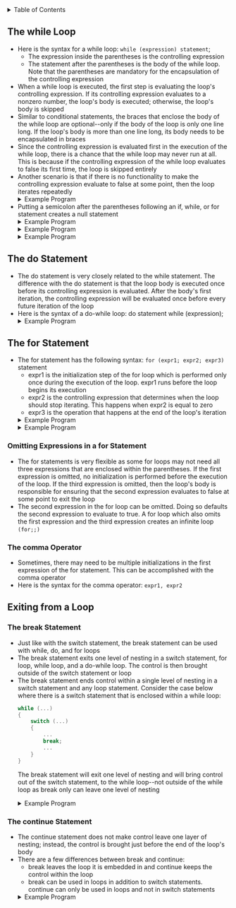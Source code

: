 <details>
<summary>Table of Contents</summary>
<ol>
  <li>
    <a href='#the-while-loop'>The while Loop</a>
  </li> 
  <li>
    <a href='#the-do-statement'>The do Statement</a>
  </li> 
  <li>
    <a href='#the-for-statement'>The for Statement</a>
  </li> 
  <li>
    <a href='#exiting-from-a-loop'>Exiting from a Loop</a>
  </li> 
</ol>
</details>

## The while Loop
<ul>
  <li>Here is the syntax for a while loop: <code>while (expression) statement</code>;
    <ul>
      <li>The expression inside the parentheses is the controlling expression</li>
      <li>The statement after the parentheses is the body of the while loop. Note that the parentheses are mandatory for the encapsulation of the controlling expression</li>
    </ul>       
  </li>
  <li>When a while loop is executed, the first step is evaluating the loop's controlling expression. If its controlling expression evaluates to a nonzero number, the loop's body is executed; otherwise, the loop's body is skipped</li>
  <li>Similar to conditional statements, the braces that enclose the body of the while loop are optional--only if the body of the loop is only one line long. If the loop's body is more than one line long, its body needs to be encapsulated in braces</li>
  <li>Since the controlling expression is evaluated first in the execution of the while loop, there is a chance that the while loop may never run at all. This is because if the controlling expression of the while loop evaluates to false its first time, the loop is skipped entirely</li>
  <li>Another scenario is that if there is no functionality to make the controlling expression evaluate to false at some point, then the loop iterates repeatedly</li>   
  <details>
    <summary>Example Program</summary>

```cpp
#include <iostream>
using namespace std;

int main()
{
    //variable declarations and initializations
    int input = -1, sum = 0;
    
    cout << "This program sums all the user's integer inputs.\n";
    cout << "Enter integers (0 to terminate): ";
    
    //loop to continuously read and add user inputs until 0 is entered
    while (input != 0)
    {
        cin >> input;
        sum += input;
    }
    
    cout << "The sum of all entered integers is: " << sum;
    
    return 0;
}
``` 
<ul>
  <details>
    <summary>Output</summary>
      <pre>
        <code>
Enter integers (0 to terminate): <u>5 6 7 8 9
0</u>
The sum of all entered integers is: 35
          </code>
        </pre>  
      </details>
    </ul>  
  </details>     
  <li>Putting a semicolon after the parentheses following an if, while, or for statement creates a null statement</li>  
  <details>
    <summary>Example Program</summary>

```cpp
#include <iostream>
using namespace std;

int main()
{
    //variable declaration and initialization
    int i = 3;
    
    //while loop which iterates while i is greater than 0
    while (i > 0);
    {
        cout << i;
        --i;
    }

    return 0;
}
```
<ul> 
  <details>
  <summary>Output</summary>
    <pre>
      <code>
Infinite loop
      </code>
    </pre>  
  </details>
</ul>  
</details> 
  <details>
    <summary>Example Program</summary>

```cpp
#include <iostream>
using namespace std;

int main()
{
    //variable declaration and initialization
    int i = 3;
    
    //while loop which iterates while i is greater than 0
    while (--i > 0);
        cout << i;
     
    return 0;
}
```
<ul>
  <details>
    <summary>Output</summary>
      <pre>
        <code>
0
        </code>
      </pre>  
    </details>
  </ul>  
  </details> 
  <details>
    <summary>Example Program</summary>

```cpp
#include <iostream>
using namespace std;

int main()
{
    //variable declaration and initialization
    int x = 0;
    
    //while loop which iterates until x is no longer less than 3
    while (x++ < 3);
        cout << "x = " << x;
     
    return 0;
}
```
<ul>  
  <details>
    <summary>Output</summary>
      <pre>
        <code>
x = 4
        </code>
      </pre>  
    </details>
  </ul>  
  </details>        
</ul>    

## The do Statement
<ul>
  <li>The do statement is very closely related to the while statement. The difference with the do statement is that the loop body is  executed once before its controlling expression is evaluated. After the body's first iteration, the controlling expression will be evaluated once before every future iteration of the loop</li>
  <li>Here is the syntax of a do-while loop: do statement while (expression);</li>  
  <details>
    <summary>Example Program</summary>

```cpp
#include <iostream>
using namespace std;

int main()
{
    //variable declarations and initializations
    int input = -1, sum = 0;
    
    cout << "This program sums all the user's integer inputs.\n";
    cout << "Enter integers (0 to terminate): ";
    
    //loop to continuously read and add user inputs until 0 is entered
    do
    {
        cin >> input;
        sum += input;
    } while (input != 0);
    
    cout << "The sum of all entered integers is: " << sum;
    
    return 0;
}
```
<ul>   
  <details>
    <summary>Output</summary>
      <pre>
        <code>
Enter integers (0 to terminate): <u>5 6 7 8 9
0</u>
The sum of all entered integers is: 35
          </code>
        </pre>  
      </details>
    </ul>  
  </details>  
</ul>    

## The for Statement
<ul>
  <li>The for statement has the following syntax: <code>for (expr1; expr2; expr3)</code> statement
    <ul>
      <li>expr1 is the initialization step of the for loop which is performed only once during the execution of the loop. expr1 runs before the loop begins its execution</li>  
      <li>expr2 is the controlling expression that determines when the loop should stop iterating. This happens when expr2 is equal to zero</li>
      <li>expr3 is the operation that happens at the end of the loop's iteration</li>    
    </ul>    
  </li>
  <details>
    <summary>Example Program</summary>

```cpp
#include <iostream>
using namespace std;

int main()
{
    //variable declaration and initialization
    int n;
    
    //for loop which prints value of n when n is not equal to 0
    for (n = 9; n != 0; n--)
        cout << n--;
       
    return 0;
}
```
<ul>   
  <details>
    <summary>Output</summary>
      <pre>
        <code>
Infinite loop
        </code>
      </pre>  
    </details>
  </ul>  
  </details> 
  <details>
    <summary>Example Program</summary>

```cpp
#include <iostream>
using namespace std;

int main()
{
    //variable declaration and initialization
    int i, j;
    
    //for loop which iterates from 0 to 2, inclusive
    for (i = 0; i < 3; i++) 
    {
        for (j = 0; j < 3; j++);
        cout << "i = " << i << ", j = " << j << endl;
    }
    
    return 0;
}
```
<ul>  
  <details>
    <summary>Output</summary>
      <pre>
        <code>
i = 0, j = 3
i = 1, j = 3
i = 2, j = 3
        </code>
      </pre>  
    </details>
  </ul>  
  </details>         
</ul>

### Omitting Expressions in a for Statement
<ul>  
  <li>The for statements is very flexible as some for loops may not need all three expressions that are enclosed within the parentheses. If the first expression is omitted, no initialization is performed before the execution of the loop. If the third expression is omitted, then the loop's body is responsible for ensuring that the second expression evaluates to false at some point to exit the loop</li>  
  <li>The second expression in the for loop can be omitted. Doing so defaults the second expression to evaluate to true. A for loop which also omits the first expression and the third expression creates an infinite loop <code>(for;;)</code></li>  
</ul>    

### The comma Operator
<ul>
  <li>Sometimes, there may need to be multiple initializations in the first expression of the for statement. This can be accomplished with the comma operator</li>
  <li>Here is the syntax for the comma operator: <code>expr1, expr2</code></li>  
</ul>    

## Exiting from a Loop
### The break Statement
<ul>
  <li> Just like with the switch statement, the break statement can be used with while, do, and for loops</li>
  <li>The break statement exits one level of nesting in a switch statement, for loop, while loop, and a do-while loop. The control is then brought outside of the switch statement or loop</li>  
  <li>The break statement ends control within a single level of nesting in a switch statement and any loop statement. Consider the case below where there is a switch statement that is enclosed within a while loop:

```cpp
while (...)
{
    switch (...)
    {
        ...
        break;
        ...
    }
}
```
The break statement will exit one level of nesting and will bring control out of the switch statement, to the while loop--not outside of the while loop as break only can leave one level of nesting</li>  
  <details>
    <summary>Example Program</summary>

```cpp
#include <stdio.h>

int main()
{
    //variable declaration and initialization
    int sum = 0;
    
    //for loop which iterates from 0 to 2, inclusive
    for (int i = 0; i < 3; i++)
    {
        //conditional statement which checks if i modulus 2 is 1
        if (i % 2 == 1)
            break;
        sum += i;
    }
    
    cout << "sum = " << sum << endl;
    
    return 0;
}
```
<ul>  
  <details>
    <summary>Output</summary>
      <pre>
        <code>
sum = 0
        </code>
      </pre>  
    </details>
  </ul>  
</details>  
</ul>  

### The continue Statement
<ul>
  <li>The continue statement does not make control leave one layer of nesting; instead, the control is brought just before the end of the loop's body</li>
  <li>There are a few differences between break and continue:
    <ul>
      <li>break leaves the loop it is embedded in and continue keeps the control within the loop</li>
      <li>break can be used in loops in addition to switch statements. continue can only be used in loops and not in switch statements</li>
    </ul>
  </li>  
  <details>
    <summary>Example Program</summary>

```cpp
#include <iostream>
using namespace std;

int main()
{
    //variable declaration and initialization
    int sum = 0;
    
    //for loop which iterates from 0 to 2, inclusive
    for (int i = 0; i < 3; i++)
    {
        //conditional statement which checks if i modulus 2 is 1
        if (i % 2 == 1)
            continue;
        sum += i;
    }
    
    cout << "sum = " << sum << endl;
    
    return 0;
}
```
<ul>  
  <details>
    <summary>Output</summary>
      <pre>
        <code>
sum = 2
        </code>
      </pre>  
    </details>
  </ul>  
</details>        
</ul>   
